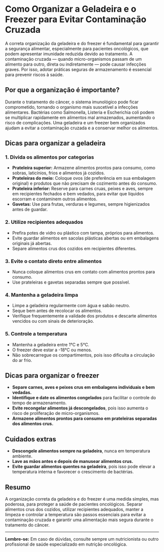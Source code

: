 # Como Organizar a Geladeira e o Freezer para Evitar Contaminação Cruzada

A correta organização da geladeira e do freezer é fundamental para garantir a segurança alimentar, especialmente para pacientes oncológicos, que podem apresentar imunidade reduzida devido ao tratamento. A contaminação cruzada — quando micro-organismos passam de um alimento para outro, direta ou indiretamente — pode causar infecções graves. Por isso, adotar práticas seguras de armazenamento é essencial para prevenir riscos à saúde.

## Por que a organização é importante?

Durante o tratamento do câncer, o sistema imunológico pode ficar comprometido, tornando o organismo mais suscetível a infecções alimentares. Bactérias como Salmonella, Listeria e Escherichia coli podem se multiplicar rapidamente em alimentos mal armazenados, aumentando o risco de complicações. Uma geladeira e um freezer bem organizados ajudam a evitar a contaminação cruzada e a conservar melhor os alimentos.

## Dicas para organizar a geladeira

### 1. **Divida os alimentos por categorias**

- **Prateleira superior:** Armazene alimentos prontos para consumo, como sobras, laticínios, frios e alimentos já cozidos.
- **Prateleiras do meio:** Coloque ovos (de preferência em sua embalagem original) e produtos que não precisam de cozimento antes do consumo.
- **Prateleira inferior:** Reserve para carnes cruas, peixes e aves, sempre em recipientes fechados e bem vedados, para evitar que líquidos escorram e contaminem outros alimentos.
- **Gavetas:** Use para frutas, verduras e legumes, sempre higienizados antes de guardar.

### 2. **Utilize recipientes adequados**

- Prefira potes de vidro ou plástico com tampa, próprios para alimentos.
- Evite guardar alimentos em sacolas plásticas abertas ou em embalagens originais já abertas.
- Separe alimentos crus dos cozidos em recipientes diferentes.

### 3. **Evite o contato direto entre alimentos**

- Nunca coloque alimentos crus em contato com alimentos prontos para consumo.
- Use prateleiras e gavetas separadas sempre que possível.

### 4. **Mantenha a geladeira limpa**

- Limpe a geladeira regularmente com água e sabão neutro.
- Seque bem antes de recolocar os alimentos.
- Verifique frequentemente a validade dos produtos e descarte alimentos vencidos ou com sinais de deterioração.

### 5. **Controle a temperatura**

- Mantenha a geladeira entre 1°C e 5°C.
- O freezer deve estar a -18°C ou menos.
- Não sobrecarregue os compartimentos, pois isso dificulta a circulação do ar frio.

## Dicas para organizar o freezer

- **Separe carnes, aves e peixes crus em embalagens individuais e bem vedadas.**
- **Identifique e date os alimentos congelados** para facilitar o controle do tempo de armazenamento.
- **Evite recongelar alimentos já descongelados**, pois isso aumenta o risco de proliferação de micro-organismos.
- **Armazene alimentos prontos para consumo em prateleiras separadas dos alimentos crus.**

## Cuidados extras

- **Descongele alimentos sempre na geladeira**, nunca em temperatura ambiente.
- **Lave as mãos antes e depois de manusear alimentos crus.**
- **Evite guardar alimentos quentes na geladeira**, pois isso pode elevar a temperatura interna e favorecer o crescimento de bactérias.

## Resumo

A organização correta da geladeira e do freezer é uma medida simples, mas poderosa, para proteger a saúde de pacientes oncológicos. Separar alimentos crus dos cozidos, utilizar recipientes adequados, manter a limpeza e controlar a temperatura são passos essenciais para evitar a contaminação cruzada e garantir uma alimentação mais segura durante o tratamento do câncer.

---

**Lembre-se:** Em caso de dúvidas, consulte sempre um nutricionista ou outro profissional de saúde especializado em nutrição oncológica.